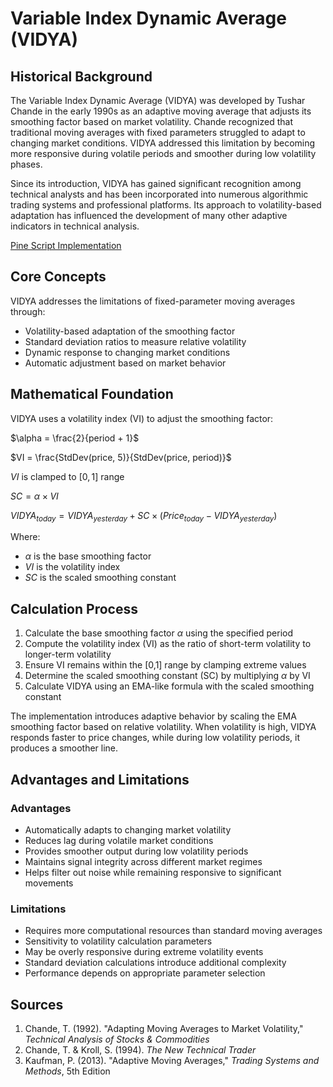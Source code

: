 # Variable Index Dynamic Average (VIDYA)

## Historical Background

The Variable Index Dynamic Average (VIDYA) was developed by Tushar Chande in the early 1990s as an adaptive moving average that adjusts its smoothing factor based on market volatility. Chande recognized that traditional moving averages with fixed parameters struggled to adapt to changing market conditions. VIDYA addressed this limitation by becoming more responsive during volatile periods and smoother during low volatility phases.

Since its introduction, VIDYA has gained significant recognition among technical analysts and has been incorporated into numerous algorithmic trading systems and professional platforms. Its approach to volatility-based adaptation has influenced the development of many other adaptive indicators in technical analysis.

[Pine Script Implementation](https://github.com/mihakralj/pinescript/blob/main/indicators/trends_IIR/vidya.pine)

## Core Concepts

VIDYA addresses the limitations of fixed-parameter moving averages through:

- Volatility-based adaptation of the smoothing factor
- Standard deviation ratios to measure relative volatility
- Dynamic response to changing market conditions
- Automatic adjustment based on market behavior

## Mathematical Foundation

VIDYA uses a volatility index (VI) to adjust the smoothing factor:

$\alpha = \frac{2}{period + 1}$

$VI = \frac{StdDev(price, 5)}{StdDev(price, period)}$

$VI$ is clamped to $[0,1]$ range

$SC = \alpha \times VI$

$VIDYA_{today} = VIDYA_{yesterday} + SC \times (Price_{today} - VIDYA_{yesterday})$

Where:
- $\alpha$ is the base smoothing factor
- $VI$ is the volatility index
- $SC$ is the scaled smoothing constant

## Calculation Process

1. Calculate the base smoothing factor $\alpha$ using the specified period
2. Compute the volatility index (VI) as the ratio of short-term volatility to longer-term volatility
3. Ensure VI remains within the [0,1] range by clamping extreme values
4. Determine the scaled smoothing constant (SC) by multiplying $\alpha$ by VI
5. Calculate VIDYA using an EMA-like formula with the scaled smoothing constant

The implementation introduces adaptive behavior by scaling the EMA smoothing factor based on relative volatility. When volatility is high, VIDYA responds faster to price changes, while during low volatility periods, it produces a smoother line.

## Advantages and Limitations

### Advantages
- Automatically adapts to changing market volatility
- Reduces lag during volatile market conditions
- Provides smoother output during low volatility periods
- Maintains signal integrity across different market regimes
- Helps filter out noise while remaining responsive to significant movements

### Limitations
- Requires more computational resources than standard moving averages
- Sensitivity to volatility calculation parameters
- May be overly responsive during extreme volatility events
- Standard deviation calculations introduce additional complexity
- Performance depends on appropriate parameter selection

## Sources

1. Chande, T. (1992). "Adapting Moving Averages to Market Volatility," *Technical Analysis of Stocks & Commodities*
2. Chande, T. & Kroll, S. (1994). *The New Technical Trader*
3. Kaufman, P. (2013). "Adaptive Moving Averages," *Trading Systems and Methods*, 5th Edition
